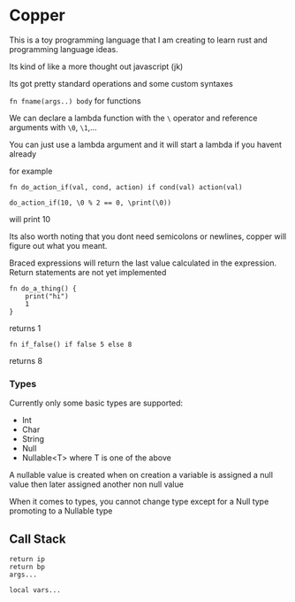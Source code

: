 # Copper

This is a toy programming language that I am creating to learn rust and
programming language ideas.

Its kind of like a more thought out javascript (jk)

Its got pretty standard operations and some custom syntaxes

`fn fname(args..) body` for functions

We can declare a lambda function with the `\` operator and reference arguments with `\0`, `\1`,...

You can just use a lambda argument and it will start a lambda if you havent already

for example
```copper
fn do_action_if(val, cond, action) if cond(val) action(val)

do_action_if(10, \0 % 2 == 0, \print(\0))
```

will print 10

Its also worth noting that you dont need semicolons or newlines, copper will
figure out what you meant.

Braced expressions will return the last value calculated in the expression.
Return statements are not yet implemented

```copper
fn do_a_thing() {
    print("hi")
    1
}
```
returns 1

```copper
fn if_false() if false 5 else 8
```
returns 8


### Types
Currently only some basic types are supported:
- Int
- Char
- String
- Null
- Nullable&lt;T&gt; where T is one of the above

A nullable value is created when on creation a variable is assigned a null value then later assigned another non null value

When it comes to types, you cannot change type except for a Null type promoting to a Nullable type

## Call Stack

```
return ip
return bp
args...

local vars...

```




